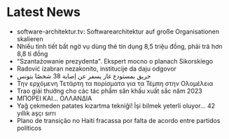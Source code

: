 # Latest News
-  software-architektur.tv: Softwarearchitektur auf große Organisationen skalieren
-  Nhiều tình tiết bất ngờ vụ dùng thẻ tín dụng 8,5 triệu đồng, phải trả hơn 8,8 tỉ đồng
-  "Szantażowanie prezydenta". Ekspert mocno o planach Sikorskiego
-  Radović izabran nezakonito, institucije da daju odgovor
-  حريق بمستودع غاز يسفر عن إصابة 38 شخصًا بتونس
-  Την ερχόμενη Τετάρτη τα πορίσματα για τα Τέμπη στην Ολομέλεια
-  Trao giải thưởng cho các tác phẩm sân khấu xuất sắc năm 2023
-  ΜΠΟΡΕΙ ΚΑΙ… ΟΛΛΑΝΔΙΑ
-  Yağ çekmeden patates kızartma tekniği! İşi bilmek yeterli oluyor... 42 yıllık aşçı sırrı
-  Plano de transição no Haiti fracassa por falta de acordo entre partidos políticos
